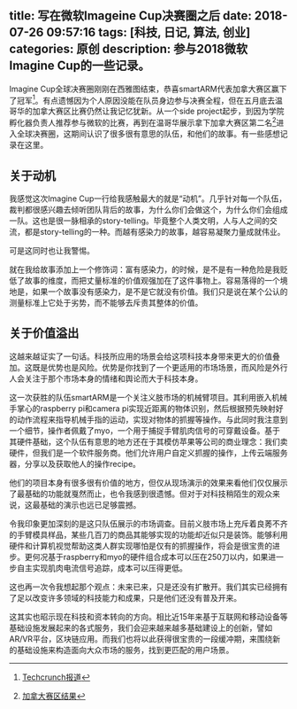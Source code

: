 title: 写在微软Imageine Cup决赛圈之后
date: 2018-07-26 09:57:16
tags: [科技, 日记, 算法, 创业]
categories: 原创
description: 参与2018微软Imagine Cup的一些记录。
---

Imagine Cup全球决赛圈刚刚在西雅图结束，恭喜smartARM代表加拿大赛区赢下了冠军[^1]。有点遗憾因为个人原因没能在队员身边参与决赛全程，但在五月底去温哥华的加拿大赛区比赛仍然让我记忆犹新。从一个side project起步，到因为学院孵化器负责人推荐参与微软的比赛，再到在温哥华展示拿下加拿大赛区第二名[^2]进入全球决赛圈，这期间认识了很多很有意思的队伍，和他们的故事。有一些感想记录在这里。

## 关于动机

我感觉这次Imagine Cup一行给我感触最大的就是“动机”。几乎针对每一个队伍，裁判都很感兴趣去倾听团队背后的故事，为什么你们会做这个，为什么你们会组成一队。这也是很一脉相承的story-telling。毕竟整个人类文明，人与人之间的交流，都是story-telling的一种。而越有感染力的故事，越容易凝聚力量成就伟业。

可是这同时也让我警惕。

就在我给故事添加上一个修饰词：富有感染力，的时候，是不是有一种危险是我贬低了故事的维度，而把丈量标准的价值观强加在了这件事物上。容易落得的一个境地是，如果一个故事没有感染力，是不是它就没有价值。我们只是说在某个公认的测量标准上它处于劣势，而不能够去斥责其整体的价值。

## 关于价值溢出

这越来越证实了一句话。科技所应用的场景会给这项科技本身带来更大的价值叠加。这既是优势也是风险。优势是你找到了一个更适用的市场场景，而风险是外行人会关注于那个市场本身的情绪和舆论而大于科技本身。

这一次获胜的队伍smartARM是一个关注义肢市场的机械臂项目。其利用嵌入机械手掌心的raspberry pi和camera pi实现近距离的物体识别，然后根据预先映射好的动作流程来指导机械手指的运动，实现对物体的抓握等操作。与此同时我注意到一个细节，操作者佩戴了myo，一个用于捕捉手臂肌肉信号的可穿戴设备。基于其硬件基础，这个队伍有意思的地方还在于其模仿苹果等公司的商业理念：我们卖硬件，但我们是一个软件服务商。他们允许用户自定义抓握的操作，上传云端服务器，分享以及获取他人的操作recipe。

他们的项目本身有很多很有价值的地方，但仅从现场演示的效果来看他们仅仅展示了最基础的功能就戛然而止，也令我感到很遗憾。但对于对科技稍陌生的观众来说，这最基础的演示也远已足够震撼。

令我印象更加深刻的是这只队伍展示的市场调查。目前义肢市场上充斥着良莠不齐的手臂模具样品，某些几百刀的商品其能够实现的功能却近似只是装饰。能够利用硬件和计算机视觉帮助这类人群实现哪怕是仅有的抓握操作，将会是很宝贵的进步。更何况基于raspberry和myo的硬件组合成本可以压在250刀以内，如果进一步自主实现肌肉电流信号追踪，成本可以压得更低。

这也再一次令我想起那个观点：未来已来，只是还没有扩散开。我们其实已经拥有了足以改变许多领域的科技能力和成果，只是他们还没有普及开来。

这其实也昭示现在科技和资本转向的方向。相比近15年来基于互联网和移动设备等基础设施发展起来的各式服务，我们会迎来越来越多基础建设上的创新，譬如AR/VR平台，区块链应用。而我们也将以此获得很宝贵的一段缓冲期，来围绕新的基础设施来构造面向大众市场的服务，找到更匹配的用户场景。

[^1]: [Techcrunch报道](https://techcrunch.com/2018/07/25/smartarms-ai-powered-prosthesis-takes-the-prize-at-microsofts-imagine-cup/)
[^2]: [加拿大赛区结果](http://web.cs.toronto.edu/news/current/U_of_T_wins_at_the_Canadian_Finals_of_Imagine_Cup_2018.htm)